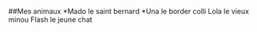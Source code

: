 ##Mes animaux 
*Mado le saint bernard
*Una le border colli
Lola le vieux minou
Flash le jeune chat

